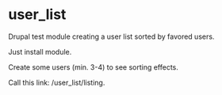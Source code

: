 # user_list
Drupal test module creating a user list sorted by favored users.

Just install module.

Create some users (min. 3-4) to see sorting effects.

Call this link: /user_list/listing.
